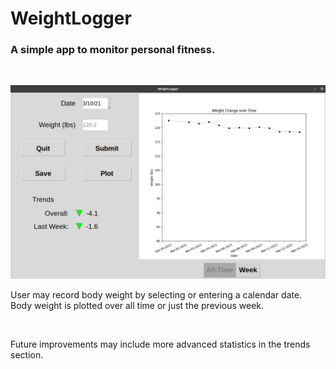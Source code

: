 
<h1>WeightLogger</h1>
<h3>A simple app to monitor personal fitness.</h3>
<br>

![demo](https://github.com/fayefv/weightlogger/blob/master/supporting_graphic.png?raw=true)

<p> User may record body weight by selecting 
or entering a calendar date.  Body weight
is plotted over all time or just the 
previous week.</p>
<br>
<p>Future improvements may include more
advanced statistics in the trends section.</p>

